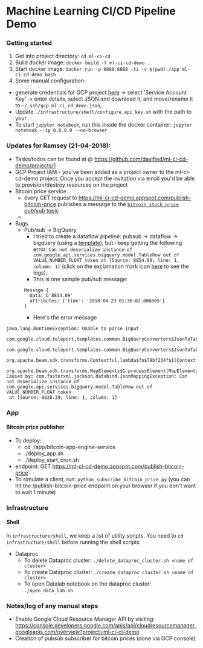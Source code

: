 # Machine Learning CI/CD Pipeline Demo

### Getting started

1. Get into project directory: `cd ml-ci-cd`
2. Build docker image: `docker build -t ml-ci-cd-demo .`
3. Start docker image: `docker run -p 8888:8888 -ti -v $(pwd):/app ml-ci-cd-demo bash`
4. Some manual configuration:
- generate credentials for GCP project [here](https://console.cloud.google.com/apis/credentials?project=ml-ci-ci-demo) -> select 'Service Account Key' -> enter details, select JSON and download it, and move/rename it to `~/.ssh/gcp_ml_ci_cd_demo.json`,
- Update `./infrastructure/shell/configure_api_key.sh` with the path to your 
- To start `jupyter notebook`, run this inside the docker container: `jupyter notebook --ip 0.0.0.0 --no-browser`

### Updates for Ramsey (21-04-2018):
- Tasks/todos can be found at @ https://github.com/davified/ml-ci-cd-demo/projects/1
- GCP Project IAM - you've been added as a project owner to the ml-ci-cd-demo project. Once you accept the invitation via email you'd be able to provision/destroy resources on the project
- Bitcoin price service
  - every GET request to https://ml-ci-cd-demo.appspot.com/publish-bitcoin-price publishes a message to the [`bitcoin_stock_price` pub/sub topic](https://console.cloud.google.com/cloudpubsub/topics/bitcoin_stock_price?project=ml-ci-cd-demo)
  - 
- Bugs
  - Pub/sub -> BigQuery
    - I tried to create a dataflow pipeline: pubsub -> dataflow -> bigquery (using a [template](https://cloud.google.com/dataflow/docs/templates/provided-templates#cloudpubsubtobigquery)), but i keep getting the following error: `Can not deserialize instance of com.google.api.services.bigquery.model.TableRow out of VALUE_NUMBER_FLOAT token
 at [Source: 8854.09; line: 1, column: 1]` (click on the exclamation mark icon [here](https://console.cloud.google.com/dataflow/jobsDetail/locations/us-central1/jobs/2018-04-22_17_19_55-6096726169482333051?project=ml-ci-cd-demo) to see the logs).
    - This is one sample pub/sub message:
    ```
    Message {
      data: b'8854.09'
      attributes: {'time': '2018-04-23 01:36:02.806005'}
    }
    ```
    - Here's the error message

```
java.lang.RuntimeException: Unable to parse input
        com.google.cloud.teleport.templates.common.BigQueryConverters$JsonToTableRow$1.apply(BigQueryConverters.java:115)
        com.google.cloud.teleport.templates.common.BigQueryConverters$JsonToTableRow$1.apply(BigQueryConverters.java:104)
        org.apache.beam.sdk.transforms.Contextful.lambda$fn$79bf234f$1(Contextful.java:112)
        org.apache.beam.sdk.transforms.MapElements$1.processElement(MapElements.java:129)
Caused by: com.fasterxml.jackson.databind.JsonMappingException: Can not deserialize instance of com.google.api.services.bigquery.model.TableRow out of VALUE_NUMBER_FLOAT token
 at [Source: 8828.39; line: 1, column: 1]
```

### App

#### Bitcoin price publisher
- To deploy:
  - cd ./app/bitcoin-app-engine-service
  - ./deploy_app.sh
  - ./deploy_start_cron.sh
- endpoint: GET https://ml-ci-cd-demo.appspot.com/publish-bitcoin-price
- To simulate a client, run: `python subscribe_bitcoin_price.py` (you can hit the /publish-bitcoin-price endpoint on your browser if you don't want to wait 1 minute)

### Infrastructure

#### Shell 

In `infrastructure/shell`, we keep a list of utility scripts. You need to `cd infrastructure/shell` before running the shell scripts

- Dataproc
  - To delete Dataproc cluster: `./delete_dataproc_cluster.sh <name of cluster>`
  - To create Dataproc cluster: `./create_dataproc_cluster.sh <name of cluster>`
  - To open Datalab notebook on the dataproc cluster: `./open_data_lab.sh`


### Notes/log of any manual steps
- Enable Google Cloud Resource Manager API by visiting: https://console.developers.google.com/apis/api/cloudresourcemanager.googleapis.com/overview?project=ml-ci-ci-demo
- Creation of pubsub subscriber for bitcoin prices (done via GCP console)
